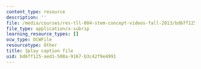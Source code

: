 ```yaml
---
content_type: resource
description: ''
file: /media/courses/res-tll-004-stem-concept-videos-fall-2013/bd6ff125aed1508a9167b3c42f9e4991_tGqogBLtK4M.vtt
file_type: application/x-subrip
learning_resource_types: []
ocw_type: OCWFile
resourcetype: Other
title: 3play caption file
uid: bd6ff125-aed1-508a-9167-b3c42f9e4991
---
```

